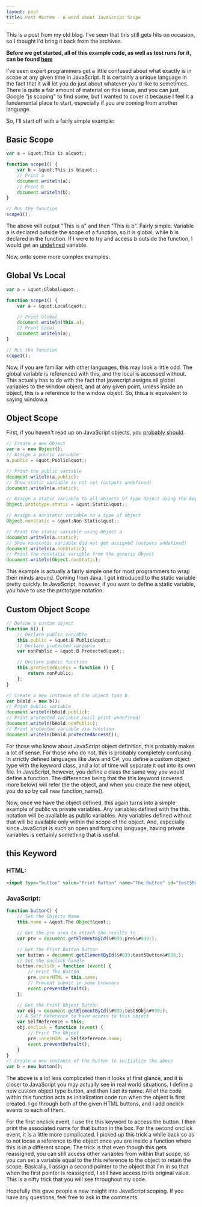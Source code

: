 ```yaml
---
layout: post
title: Post Mortem - A word about JavaScript Scope
---
```

This is a post from my old blog. I've seen that this still gets hits on occasion, so I thought I'd bring it back from the archives.

**Before we get started, all of this example code, as well as test runs for it, can be found [here](http://imgineme.com/jsscope.html)**

I've seen expert programmers get a little confused about what exactly is in scope at any given time in JavaScript. It is certainly a unique language in the fact that it will let you do just about whatever you'd like to sometimes. There is quite a fair amount of material on this issue, and you can just Google "js scoping" to find some, but I wanted to cover it because I feel it a fundamental place to start, especially if you are coming from another language.

So, I'll start off with a fairly simple example:

## Basic Scope

```javascript
var a = &quot;This is a&quot;;

function scope1() {
	var b = &quot;This is b&quot;;
	// Print a
	document.writeln(a);
	// Print b
	document.writeln(b);
}

// Run the function
scope1();
```

The above will output "This is a" and then "This is b". Fairly simple. Variable a is declared outside the scope of a function, so it is global, while b is declared in the function. If I were to try and access b outside the function, I would get an [undefined](https://blog.udemy.com/javascript-tutorial-learn-the-basics/#10_6) variable.

Now, onto some more complex examples:

## Global Vs Local

```javascript
var a = &quot;Global&quot;;

function scope1() {
	var a = &quot;Local&quot;;

	// Print Global
	document.writeln(this.a);
	// Print Local
	document.writeln(a);
}

// Run the function
scope1();
```

Now, if you are familiar with other languages, this may look a little odd. The global variable is referenced with this, and the local is accessed without. This actually has to do with the fact that javascript assigns all global variables to the window object, and at any given point, unless inside an object, this is a reference to the window object. So, this.a is equivalent to saying window.a

## Object Scope

First, if you haven't read up on JavaScript objects, you [probably should](https://blog.udemy.com/javascript-tutorial-learn-the-basics/#15).

```javascript
// Create a new Object
var a = new Object();
// Assign a public variable
a.public = &quot;Public&quot;;

// Print the public variable
document.writeln(a.public);
// Show static variable is not set (outputs undefined)
document.writeln(a.static);

// Assign a static variable to all objects of type Object using the keyword prototype
Object.prototype.static = &quot;Static&quot;;

// Assign a nonstatic variable to a type of object
Object.nonStatic = &quot;Non-Static&quot;;

// Print the static variable using Object a
document.writeln(a.static);
// Show nonstatic variable did not get assigned (outputs undefined)
document.writeln(a.nonStatic);
// Print the nonstatic variable from the generic Object
document.writeln(Object.nonStatic);
```

This example is actually a fairly simple one for most programmers to wrap their minds around. Coming from Java, I got introduced to the static variable pretty quickly. In JavaScript, however, if you want to define a static variable, you have to use the prototype notation.

## Custom Object Scope

```javascript
// Define a custom object
function b() {
	// Declare public variable
	this.public = &quot;B Public&quot;;
	// Declare protected variable
	var nonPublic = &quot;B Protected&quot;;

	// Declare public function
	this.protectedAccess = function () {
		return nonPublic;
	};
}

// Create a new instance of the object type b
var bHold = new b();
// Print public variable
document.writeln(bHold.public);
// Print protected variable (will print undefined)
document.writeln(bHold.nonPublic);
// Print protected variable via function
document.writeln(bHold.protectedAccess());
```

For those who know about JavaScript object definition, this probably makes a lot of sense. For those who do not, this is probably completely confusing. In strictly defined languages like Java and C#, you define a custom object type with the keyword class, and a lot of time will separate it out into its own file. In JavaScript, however, you define a class the same way you would define a function. The differences being that the this keyword (covered more below) will refer the the object, and when you create the new object, you do so by call new function_name().

Now, once we have the object defined, this again turns into a simple example of public vs private variables. Any variables defined with the this. notation will be available as public variables. Any variables defined without that will be available only within the scope of the object. And, especially since JavaScript is such an open and forgiving language, having private variables is certainly something that is useful.

## this Keyword
### HTML:

```html
<input type="button" value="Print Button" name="The Button" id="test5Button" /><input type="button" value="Print Object" id="test5Obj" />
```

### JavaScript:

```javascript
function button() {
	// Set the Objects Name
	this.name = &quot;The Object&quot;;

	// Get the pre area to attach the results to
	var pre = document.getElementById(&#039;pre5&#039;);

	// Get the Print Button Button
	var button = document.getElementById(&#039;test5Button&#039;);
	// Set the onclick handle
	button.onclick = function (event) {
		// Print The Button
		pre.innerHTML = this.name;
		// Prevent submit in some browsers
		event.preventDefault();
	};

	// Get the Print Object Button
	var obj = document.getElementById(&#039;test5Obj&#039;);
	// A Self Reference to have access to this object
	var SelfReference = this;
	obj.onclick = function (event) {
		// Print The Object
		pre.innerHTML = SelfReference.name;
		event.preventDefault();
	}
}
// Create a new instance of the button to initialize the above
var b = new button();
```

The above is a lot less complicated then it looks at first glance, and it is closer to JavaScript you may actually see in real world situations. I define a new custom object type button, and then I set its name. All of the code within this function acts as initialization code run when the object is first created. I go through both of the given HTML buttons, and I add onclick events to each of them.

For the first onclick event, I use the this keyword to access the button. I then print the associated name for that button in the box. For the second onclick event, it is a little more complicated. I picked up this trick a while back so as to not loose a reference to the object once you are inside a function where this is in a different scope. The trick is that even though this gets reassigned, you can still access other variables from within that scope, so you can set a variable equal to the this reference to the object to retain the scope. Basically, I assign a second pointer to the object that I'm in so that when the first pointer is reassigned, I still have access to its original value. This is a nifty trick that you will see throughout my code.

Hopefully this gave people a new insight into JavaScript scoping. If you have any questions, feel free to ask in the comments.
